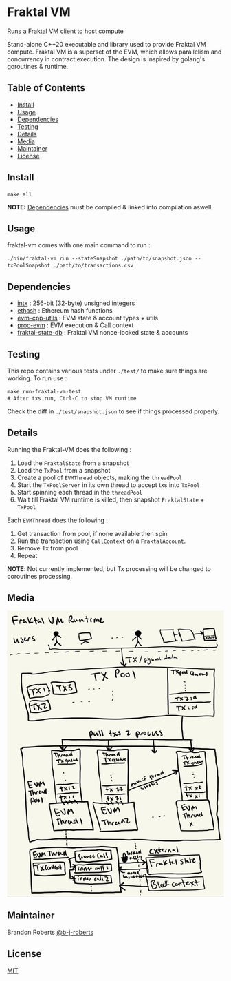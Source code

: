 # Fraktal VM

Runs a Fraktal VM client to host compute

Stand-alone C++20 executable and library used to provide Fraktal VM compute.
Fraktal VM is a superset of the EVM, which allows parallelism and concurrency
in contract execution. The design is inspired by golang's goroutines & runtime.

## Table of Contents

- [Install](#install)
- [Usage](#usage)
- [Dependencies](#dependencies)
- [Testing](#testing)
- [Details](#details)
- [Media](#media)
- [Maintainer](#maintainer)
- [License](#license)

## Install

```
make all
```

**NOTE:** [Dependencies](#dependencies) must be compiled & linked into compilation aswell.

## Usage

fraktal-vm comes with one main command to run :

```
./bin/fraktal-vm run --stateSnapshot ./path/to/snapshot.json --txPoolSnapshot ./path/to/transactions.csv
```

## Dependencies

- [intx][intx] : 256-bit (32-byte) unsigned integers
- [ethash][ethash] : Ethereum hash functions
- [evm-cpp-utils][evm-cpp-utils] : EVM state & account types + utils
- [proc-evm][proc-evm] : EVM execution & Call context
- [fraktal-state-db][fraktal-state-db] : Fraktal VM nonce-locked state & accounts

## Testing

This repo contains various tests under `./test/` to make sure things are working.
To run use :

```
make run-fraktal-vm-test
# After txs run, Ctrl-C to stop VM runtime
```

Check the diff in `./test/snapshot.json` to see if things processed properly.

## Details

Running the Fraktal-VM does the following :

1. Load the `FraktalState` from a snapshot
2. Load the `TxPool` from a snapshot
3. Create a pool of `EVMThread` objects, making the `threadPool`
4. Start the `TxPoolServer` in its own thread to accept txs into `TxPool`
5. Start spinning each thread in the `threadPool`
6. Wait till Fraktal VM runtime is killed, then snapshot `FraktalState` + `TxPool`

Each `EVMThread` does the following :
1. Get transaction from pool, if none available then spin
2. Run the transaction using `CallContext` on a `FraktalAccount`.
3. Remove Tx from pool
4. Repeat

**NOTE**: Not currently implemented, but Tx processing will be changed to coroutines processing.

## Media

![Fraktal VM Runtime](https://github.com/FraktalLabs/docs/blob/master/images/fraktal-vm/fraktal-vm-runtime.jpg)

## Maintainer

Brandon Roberts [@b-j-roberts]

## License

[MIT][MIT]


[intx]: https://github.com/chfast/intx
[ethash]: http://github.com/chfast/ethash
[evm-cpp-utils]: https://github.com/FraktalLabs/evm-cpp-utils
[proc-evm]: https://github.com/FraktalLabs/proc-evm
[fraktal-state-db]: https://github.com/FraktalLabs/fraktal-state-db
[MIT]: LICENSE
[@b-j-roberts]: https://github.com/b-j-roberts
